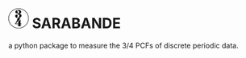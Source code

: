# <img src="/logo.png" width="40" /> SARABANDE
a python package to measure the 3/4 PCFs of discrete periodic data.
